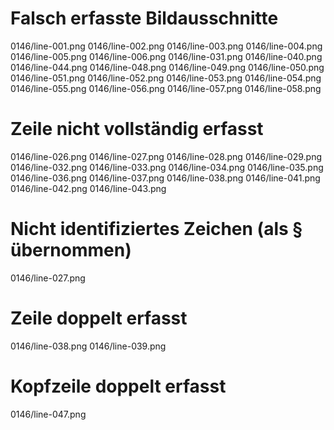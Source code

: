 # Falsch erfasste Bildausschnitte
0146/line-001.png
0146/line-002.png
0146/line-003.png
0146/line-004.png
0146/line-005.png
0146/line-006.png
0146/line-031.png
0146/line-040.png
0146/line-044.png
0146/line-048.png
0146/line-049.png
0146/line-050.png
0146/line-051.png
0146/line-052.png
0146/line-053.png
0146/line-054.png
0146/line-055.png
0146/line-056.png
0146/line-057.png
0146/line-058.png
# Zeile nicht vollständig erfasst
0146/line-026.png
0146/line-027.png
0146/line-028.png
0146/line-029.png
0146/line-032.png
0146/line-033.png
0146/line-034.png
0146/line-035.png
0146/line-036.png
0146/line-037.png
0146/line-038.png
0146/line-041.png
0146/line-042.png
0146/line-043.png
# Nicht identifiziertes Zeichen (als § übernommen)
0146/line-027.png
# Zeile doppelt erfasst
0146/line-038.png
0146/line-039.png
# Kopfzeile doppelt erfasst
0146/line-047.png

